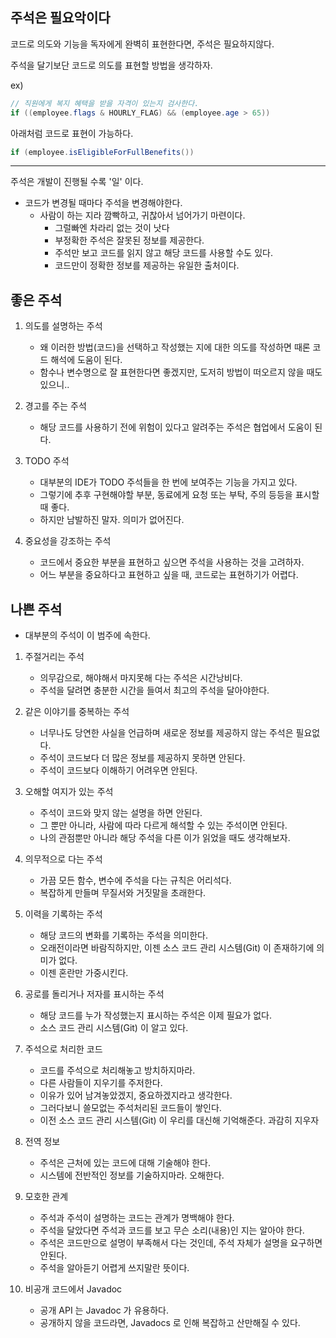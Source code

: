 ## 주석은 필요악이다

코드로 의도와 기능을 독자에게 완벽히 표현한다면, 주석은 필요하지않다.  

주석을 달기보단 코드로 의도를 표현할 방법을 생각하자.

ex)
```Java
// 직원에게 복지 혜택을 받을 자격이 있는지 검사한다.
if ((employee.flags & HOURLY_FLAG) && (employee.age > 65))
```
아래처럼 코드로 표현이 가능하다.
```Java
if (employee.isEligibleForFullBenefits())
```
--- 

주석은 개발이 진행될 수록 '일' 이다.
- 코드가 변경될 때마다 주석을 변경해야한다.
  - 사람이 하는 지라 깜빡하고, 귀찮아서 넘어가기 마련이다. 
    - 그럴빠엔 차라리 없는 것이 낫다
    - 부정확한 주석은 잘못된 정보를 제공한다.
    - 주석만 보고 코드를 읽지 않고 해당 코드를 사용할 수도 있다.
    - 코드만이 정확한 정보를 제공하는 유일한 출처이다.


## 좋은 주석

1. 의도를 설명하는 주석  
    - 왜 이러한 방법(코드)을 선택하고 작성했는 지에 대한 의도를 작성하면 때론 코드 해석에 도움이 된다.
    - 함수나 변수명으로 잘 표현한다면 좋겠지만, 도저히 방법이 떠오르지 않을 때도 있으니..


2. 경고를 주는 주석
    - 해당 코드를 사용하기 전에 위험이 있다고 알려주는 주석은 협업에서 도움이 된다.

3. TODO 주석
    - 대부분의 IDE가 TODO 주석들을 한 번에 보여주는 기능을 가지고 있다.
    - 그렇기에 추후 구현해야할 부분, 동료에게 요청 또는 부탁, 주의 등등을 표시할 때 좋다.
    - 하지만 남발하진 말자. 의미가 없어진다.

4. 중요성을 강조하는 주석
    - 코드에서 중요한 부분을 표현하고 싶으면 주석을 사용하는 것을 고려하자.
    - 어느 부분을 중요하다고 표현하고 싶을 때, 코드로는 표현하기가 어렵다.
 
## 나쁜 주석
- 대부분의 주석이 이 범주에 속한다.


1. 주절거리는 주석
    - 의무감으로, 해야해서 마지못해 다는 주석은 시간낭비다.
    - 주석을 달려면 충분한 시간을 들여서 최고의 주석을 달아야한다.

2. 같은 이야기를 중복하는 주석
    - 너무나도 당연한 사실을 언급하며 새로운 정보를 제공하지 않는 주석은 필요없다.
    - 주석이 코드보다 더 많은 정보를 제공하지 못하면 안된다.
    - 주석이 코드보다 이해하기 어려우면 안된다.

3. 오해할 여지가 있는 주석
    - 주석이 코드와 맞지 않는 설명을 하면 안된다.
    - 그 뿐만 아니라, 사람에 따라 다르게 해석할 수 있는 주석이면 안된다.
    - 나의 관점뿐만 아니라 해당 주석을 다른 이가 읽었을 때도 생각해보자.

4. 의무적으로 다는 주석
    - 가끔 모든 함수, 변수에 주석을 다는 규칙은 어리석다.
    - 복잡하게 만들며 무질서와 거짓말을 초래한다.

5. 이력을 기록하는 주석
    - 해당 코드의 변화를 기록하는 주석을 의미한다.
    - 오래전이라면 바람직하지만, 이젠 소스 코드 관리 시스템(Git) 이 존재하기에 의미가 없다.
    - 이젠 혼란만 가중시킨다.

6. 공로를 돌리거나 저자를 표시하는 주석
    - 해당 코드를 누가 작성했는지 표시하는 주석은 이제 필요가 없다.
    - 소스 코드 관리 시스템(Git) 이 알고 있다.

7. 주석으로 처리한 코드
    - 코드를 주석으로 처리해놓고 방치하지마라.
    - 다른 사람들이 지우기를 주저한다.
    - 이유가 있어 남겨놓았겠지, 중요하겠지라고 생각한다.
    - 그러다보니 쓸모없는 주석처리된 코드들이 쌓인다.
    - 이전 소스 코드 관리 시스템(Git) 이 우리를 대신해 기억해준다. 과감히 지우자

8. 전역 정보
    - 주석은 근처에 있는 코드에 대해 기술해야 한다.
    - 시스템에 전반적인 정보를 기술하지마라. 오해한다.

9. 모호한 관계
    - 주석과 주석이 설명하는 코드는 관계가 명백해야 한다.
    - 주석을 달았다면 주석과 코드를 보고 무슨 소리(내용)인 지는 알아야 한다.
    - 주석은 코드만으로 설명이 부족해서 다는 것인데, 주석 자체가 설명을 요구하면 안된다.
    - 주석을 알아듣기 어렵게 쓰지말란 뜻이다.

10. 비공개 코드에서 Javadoc
    - 공개 API 는 Javadoc 가 유용하다.
    - 공개하지 않을 코드라면, Javadocs 로 인해 복잡하고 산만해질 수 있다.
